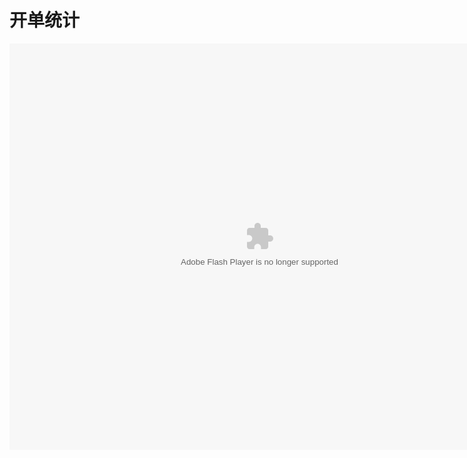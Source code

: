 # 开单统计

<embed src="http://resource.3cwdb.com/kailong-donghua/进货返利-2开单统计.swf" width="800" height="650"  pluginspage="http://www.macromedia.com/go/getflashplayer" 
type="application/x-shockwave-flash" ></embed>
